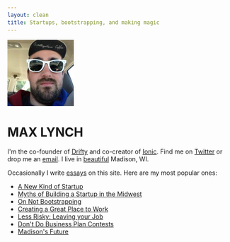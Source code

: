 ```yaml
---
layout: clean
title: Startups, bootstrapping, and making magic
---
```



<img src="images/me2.jpg" alt="Me" id="me">

# MAX LYNCH

I'm the co-founder of [Drifty](http://drifty.com/) and co-creator of [Ionic](http://ionicframework.com/). Find me on [Twitter](http://twitter.com/maxlynch) or drop me an [email](mailto:max@drifty.com). I live in [beautiful](http://farm9.staticflickr.com/8293/7561011804_edef96ec64_b.jpg) Madison, WI.

Occasionally I write [essays](/blog) on this site. Here are my most popular ones:
<nav id="most-popular">
  <ul>
    <li><a href="/blog/new-kind-of-startup/">A New Kind of Startup</a></li>
    <li><a href="/blog/building-startup-midwest-madison">Myths of Building a Startup in the Midwest</a></li>
    <li><a href="/blog/bootstrapping">On Not Bootstrapping</a></li>
    <li><a href="/blog/hiring">Creating a Great Place to Work</a></li>
    <li><a href="/blog/less-risky">Less Risky: Leaving your Job</a></li>
    <li><a href="/blog/business-plan-contests">Don't Do Business Plan Contests</a></li>
    <li><a href="/blog/madison">Madison's Future</a></li>
  </ul>
</nav>
